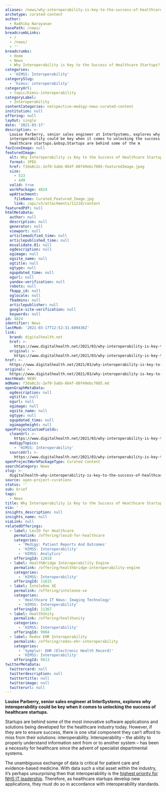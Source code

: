 ```yaml
---
aliases: /news/why-interoperability-is-key-to-the-success-of-healthcare-startups
archetype: curated-content
author:
  - Radhika Narayanan
basePath: /news/
breadcrumbLinks:
  - /
  - /news/
  - ''
breadcrumbs:
  - Home
  - News
  - Why Interoperability is Key to the Success of Healthcare Startups?
categories:
  - 'HIMSS: Interoperability'
categorySlug:
  - 'himss: interoperability'
categoryUrl:
  - topic/himss-interoperability
categoryLabel:
  - Interoperability
contentCategories: netspective-medigy-news-curated-content
institution: null
offering: null
layOut: single
date: '2021-03-17'
description: >-
  Louise Parberry, senior sales engineer at InterSystems, explores why
  interoperability could be key when it comes to unlocking the success of
  healthcare startups.&nbsp;Startups are behind some of the m
favIconImage: null
featuredImage:
  alt: Why Interoperability is Key to the Success of Healthcare Startups?
  format: JPEG
  href: f3da8c2c-2ef0-5abb-864f-80f49ebc7085-featuredImage.jpeg
  size:
    - 523
    - 449
  valid: true
  workPackage: 4824
  wpAttachment:
    fileName: Curated_Featured_Image.jpg
    link: /api/v3/attachments/11210/content
featuredPdf: null
htmlMetaData:
  author: null
  description: null
  generator: null
  viewport: null
  articlemodified_time: null
  articlepublished_time: null
  msvalidate.01: null
  ogdescription: null
  ogimage: null
  ogsite_name: null
  ogtitle: null
  ogtype: null
  ogupdated_time: null
  ogurl: null
  yandex-verification: null
  robots: null
  fbapp_id: null
  oglocale: null
  fbadmins: null
  articlepublisher: null
  google-site-verification: null
  keywords: null
id: 4824
identifier: News
lastMod: '2021-03-17T12:52:31.689436Z'
link:
  brand: digitalhealth.net
  href: >-
    https://www.digitalhealth.net/2021/03/why-interoperability-is-key-to-the-success-of-healthcare-startups/
  original: >-
    https://www.digitalhealth.net/2021/03/why-interoperability-is-key-to-the-success-of-healthcare-startups/
href: >-
  https://www.digitalhealth.net/2021/03/why-interoperability-is-key-to-the-success-of-healthcare-startups/
original: >-
  https://www.digitalhealth.net/2021/03/why-interoperability-is-key-to-the-success-of-healthcare-startups/
mastHead: NEWS
mdName: f3da8c2c-2ef0-5abb-864f-80f49ebc7085.md
openGraphMetaData:
  ogdescription: null
  ogtitle: null
  ogurl: null
  ogimage: null
  ogsite_name: null
  ogtype: null
  ogupdated_time: null
  ogimageheight: null
openProjectCustomFields:
  cleanUrl: >-
    https://www.digitalhealth.net/2021/03/why-interoperability-is-key-to-the-success-of-healthcare-startups/
  medigyTopics:
    - 'HIMSS: Interoperability'
  sourceUrl: >-
    https://www.digitalhealth.net/2021/03/why-interoperability-is-key-to-the-success-of-healthcare-startups/
openProjectWorkPackageType: Curated Content
searchCategory: News
slug: >-
  digitalhealth-why-interoperability-is-key-to-the-success-of-healthcare-startups
source: open-project-curations
status: ''
sub: brief
tags:
  - News
title: Why Interoperability is Key to the Success of Healthcare Startups?
via: ' '
insights_description: null
insights_name: null
viaLink: null
relatedOfferings:
  - label: LexID for Healthcare
    permalink: /offering/lexid-for-healthcare
    categories:
      - 'Medigy: Patient Reports And Outcomes'
      - 'HIMSS: Interoperability'
      - 'HIMSS: Analytics'
    offeringId: 12818
  - label: HealthBridge Interoperability Engine
    permalink: /offering/healthbridge-interoperability-engine
    categories:
      - 'HIMSS: Interoperability'
    offeringId: 11615
  - label: InteleOne XE
    permalink: /offering/inteleone-xe
    categories:
      - 'Healthcare IT News: Imaging Technology'
      - 'HIMSS: Interoperability'
    offeringId: 11367
  - label: HealthUnity
    permalink: /offering/healthunity
    categories:
      - 'HIMSS: Interoperability'
    offeringId: 9904
  - label: Redox EHR Interoperability
    permalink: /offering/redox-ehr-interoperability
    categories:
      - 'Symplur: EHR (Electronic Health Record)'
      - 'HIMSS: Interoperability'
    offeringId: 9813
twitterMetaData:
  twittercard: null
  twitterdescription: null
  twittertitle: null
  twitterimage: null
  twitterurl: null
---
```

<p><strong>Louise Parberry, senior sales engineer at InterSystems, explores why interoperability could be key when it comes to unlocking the success of healthcare startups.&nbsp;</strong></p><p>Startups are behind some of the most innovative software applications and solutions being developed for the healthcare industry today. However, if they are to ensure success, there is one vital component they can’t afford to miss from their solutions: interoperability. Interoperability – the ability to properly understand information sent from or to another system – has been a necessity for healthcare since the advent of specialist departmental systems.</p><p>The unambiguous exchange of data is critical for patient care and evidence-based medicine. With data such a vital asset within the industry, it’s perhaps unsurprising then that interoperability is the <a href="https://www.digitalhealth.net/2019/07/interoperability-named-highest-priority-for-nhs-it-chiefs-two-years-running/">highest priority for NHS IT leadership</a>. Therefore, as healthcare startups develop new applications, they must do so in accordance with interoperability standards.</p>